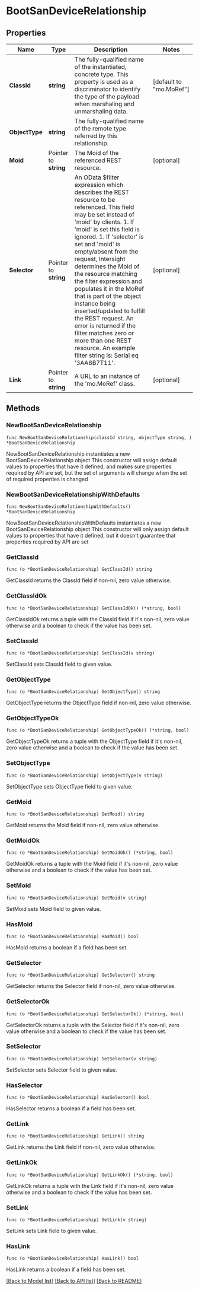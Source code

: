 # BootSanDeviceRelationship

## Properties

Name | Type | Description | Notes
------------ | ------------- | ------------- | -------------
**ClassId** | **string** | The fully-qualified name of the instantiated, concrete type. This property is used as a discriminator to identify the type of the payload when marshaling and unmarshaling data. | [default to "mo.MoRef"]
**ObjectType** | **string** | The fully-qualified name of the remote type referred by this relationship. | 
**Moid** | Pointer to **string** | The Moid of the referenced REST resource. | [optional] 
**Selector** | Pointer to **string** | An OData $filter expression which describes the REST resource to be referenced. This field may be set instead of &#39;moid&#39; by clients. 1. If &#39;moid&#39; is set this field is ignored. 1. If &#39;selector&#39; is set and &#39;moid&#39; is empty/absent from the request, Intersight determines the Moid of the resource matching the filter expression and populates it in the MoRef that is part of the object instance being inserted/updated to fulfill the REST request. An error is returned if the filter matches zero or more than one REST resource. An example filter string is: Serial eq &#39;3AA8B7T11&#39;. | [optional] 
**Link** | Pointer to **string** | A URL to an instance of the &#39;mo.MoRef&#39; class. | [optional] 

## Methods

### NewBootSanDeviceRelationship

`func NewBootSanDeviceRelationship(classId string, objectType string, ) *BootSanDeviceRelationship`

NewBootSanDeviceRelationship instantiates a new BootSanDeviceRelationship object
This constructor will assign default values to properties that have it defined,
and makes sure properties required by API are set, but the set of arguments
will change when the set of required properties is changed

### NewBootSanDeviceRelationshipWithDefaults

`func NewBootSanDeviceRelationshipWithDefaults() *BootSanDeviceRelationship`

NewBootSanDeviceRelationshipWithDefaults instantiates a new BootSanDeviceRelationship object
This constructor will only assign default values to properties that have it defined,
but it doesn't guarantee that properties required by API are set

### GetClassId

`func (o *BootSanDeviceRelationship) GetClassId() string`

GetClassId returns the ClassId field if non-nil, zero value otherwise.

### GetClassIdOk

`func (o *BootSanDeviceRelationship) GetClassIdOk() (*string, bool)`

GetClassIdOk returns a tuple with the ClassId field if it's non-nil, zero value otherwise
and a boolean to check if the value has been set.

### SetClassId

`func (o *BootSanDeviceRelationship) SetClassId(v string)`

SetClassId sets ClassId field to given value.


### GetObjectType

`func (o *BootSanDeviceRelationship) GetObjectType() string`

GetObjectType returns the ObjectType field if non-nil, zero value otherwise.

### GetObjectTypeOk

`func (o *BootSanDeviceRelationship) GetObjectTypeOk() (*string, bool)`

GetObjectTypeOk returns a tuple with the ObjectType field if it's non-nil, zero value otherwise
and a boolean to check if the value has been set.

### SetObjectType

`func (o *BootSanDeviceRelationship) SetObjectType(v string)`

SetObjectType sets ObjectType field to given value.


### GetMoid

`func (o *BootSanDeviceRelationship) GetMoid() string`

GetMoid returns the Moid field if non-nil, zero value otherwise.

### GetMoidOk

`func (o *BootSanDeviceRelationship) GetMoidOk() (*string, bool)`

GetMoidOk returns a tuple with the Moid field if it's non-nil, zero value otherwise
and a boolean to check if the value has been set.

### SetMoid

`func (o *BootSanDeviceRelationship) SetMoid(v string)`

SetMoid sets Moid field to given value.

### HasMoid

`func (o *BootSanDeviceRelationship) HasMoid() bool`

HasMoid returns a boolean if a field has been set.

### GetSelector

`func (o *BootSanDeviceRelationship) GetSelector() string`

GetSelector returns the Selector field if non-nil, zero value otherwise.

### GetSelectorOk

`func (o *BootSanDeviceRelationship) GetSelectorOk() (*string, bool)`

GetSelectorOk returns a tuple with the Selector field if it's non-nil, zero value otherwise
and a boolean to check if the value has been set.

### SetSelector

`func (o *BootSanDeviceRelationship) SetSelector(v string)`

SetSelector sets Selector field to given value.

### HasSelector

`func (o *BootSanDeviceRelationship) HasSelector() bool`

HasSelector returns a boolean if a field has been set.

### GetLink

`func (o *BootSanDeviceRelationship) GetLink() string`

GetLink returns the Link field if non-nil, zero value otherwise.

### GetLinkOk

`func (o *BootSanDeviceRelationship) GetLinkOk() (*string, bool)`

GetLinkOk returns a tuple with the Link field if it's non-nil, zero value otherwise
and a boolean to check if the value has been set.

### SetLink

`func (o *BootSanDeviceRelationship) SetLink(v string)`

SetLink sets Link field to given value.

### HasLink

`func (o *BootSanDeviceRelationship) HasLink() bool`

HasLink returns a boolean if a field has been set.


[[Back to Model list]](../README.md#documentation-for-models) [[Back to API list]](../README.md#documentation-for-api-endpoints) [[Back to README]](../README.md)


